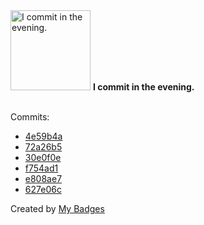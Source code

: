 <img src="https://github.com/my-badges/my-badges/blob/master/src/all-badges/time-of-commit/evening-commits.png?raw=true" alt="I commit in the evening." title="I commit in the evening." width="128">
<strong>I commit in the evening.</strong>
<br><br>

Commits:

- <a href="https://github.com/Neptunium931/Csystem/commit/4e59b4af4ccb55b6ed71b99bb6a98add0f3df761">4e59b4a</a>
- <a href="https://github.com/Neptunium931/Csystem/commit/72a26b5f5736b13c384010899cc0ed4399fa1b07">72a26b5</a>
- <a href="https://github.com/Neptunium931/Csystem/commit/30e0f0eda247c57c0e5dd53db31495971fb9359c">30e0f0e</a>
- <a href="https://github.com/Neptunium931/Csystem/commit/f754ad1b5ca832a7638120abe0258d19cb9ed8cc">f754ad1</a>
- <a href="https://github.com/Neptunium931/dotfile/commit/e808ae79723b15ea39f7b199d438fe577bfcc0a5">e808ae7</a>
- <a href="https://github.com/Neptunium931/dotfile/commit/627e06cc3a986fd5402c4154cb235bd732c83cc1">627e06c</a>


Created by <a href="https://github.com/my-badges/my-badges">My Badges</a>
